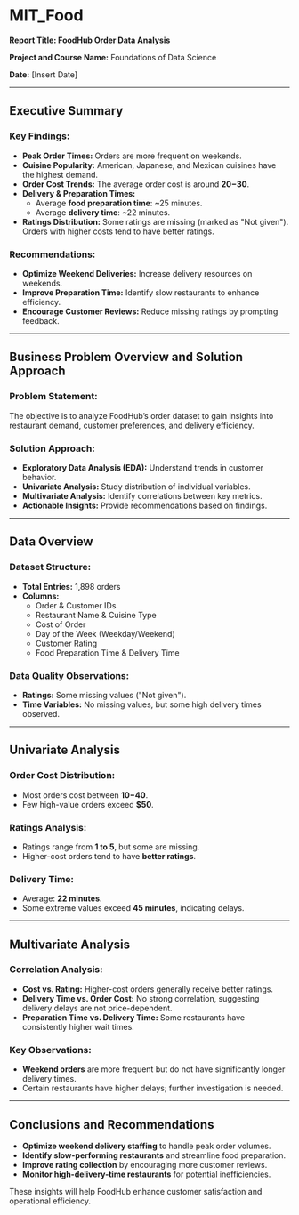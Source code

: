 # MIT_Food
**Report Title: FoodHub Order Data Analysis**

**Project and Course Name:** Foundations of Data Science

**Date:** [Insert Date]

---

## **Executive Summary**

### **Key Findings:**
- **Peak Order Times:** Orders are more frequent on weekends.
- **Cuisine Popularity:** American, Japanese, and Mexican cuisines have the highest demand.
- **Order Cost Trends:** The average order cost is around **$20-$30**.
- **Delivery & Preparation Times:**
  - Average **food preparation time**: ~25 minutes.
  - Average **delivery time**: ~22 minutes.
- **Ratings Distribution:** Some ratings are missing (marked as "Not given"). Orders with higher costs tend to have better ratings.

### **Recommendations:**
- **Optimize Weekend Deliveries:** Increase delivery resources on weekends.
- **Improve Preparation Time:** Identify slow restaurants to enhance efficiency.
- **Encourage Customer Reviews:** Reduce missing ratings by prompting feedback.

---

## **Business Problem Overview and Solution Approach**

### **Problem Statement:**
The objective is to analyze FoodHub’s order dataset to gain insights into restaurant demand, customer preferences, and delivery efficiency.

### **Solution Approach:**
- **Exploratory Data Analysis (EDA):** Understand trends in customer behavior.
- **Univariate Analysis:** Study distribution of individual variables.
- **Multivariate Analysis:** Identify correlations between key metrics.
- **Actionable Insights:** Provide recommendations based on findings.

---

## **Data Overview**

### **Dataset Structure:**
- **Total Entries:** 1,898 orders
- **Columns:**
  - Order & Customer IDs
  - Restaurant Name & Cuisine Type
  - Cost of Order
  - Day of the Week (Weekday/Weekend)
  - Customer Rating
  - Food Preparation Time & Delivery Time

### **Data Quality Observations:**
- **Ratings:** Some missing values ("Not given").
- **Time Variables:** No missing values, but some high delivery times observed.

---

## **Univariate Analysis**

### **Order Cost Distribution:**
- Most orders cost between **$10-$40**.
- Few high-value orders exceed **$50**.

### **Ratings Analysis:**
- Ratings range from **1 to 5**, but some are missing.
- Higher-cost orders tend to have **better ratings**.

### **Delivery Time:**
- Average: **22 minutes**.
- Some extreme values exceed **45 minutes**, indicating delays.

---

## **Multivariate Analysis**

### **Correlation Analysis:**
- **Cost vs. Rating:** Higher-cost orders generally receive better ratings.
- **Delivery Time vs. Order Cost:** No strong correlation, suggesting delivery delays are not price-dependent.
- **Preparation Time vs. Delivery Time:** Some restaurants have consistently higher wait times.

### **Key Observations:**
- **Weekend orders** are more frequent but do not have significantly longer delivery times.
- Certain restaurants have higher delays; further investigation is needed.

---

## **Conclusions and Recommendations**

- **Optimize weekend delivery staffing** to handle peak order volumes.
- **Identify slow-performing restaurants** and streamline food preparation.
- **Improve rating collection** by encouraging more customer reviews.
- **Monitor high-delivery-time restaurants** for potential inefficiencies.

These insights will help FoodHub enhance customer satisfaction and operational efficiency.

